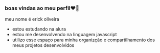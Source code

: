 ### boas vindas ao meu perfil❤️‍🔥

meu nome é erick oliveira

- estou estudando na alura
- estou me desenvolvendo na linguagem javascript
- utilizo esse espaço para minha organizção e compartilhamento dos meus projetos desenvolvidos 
